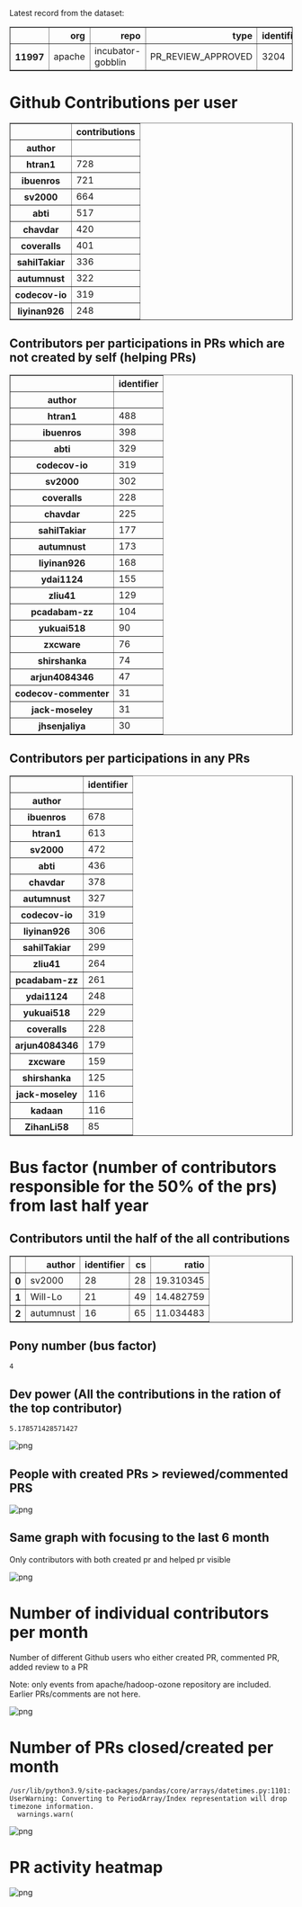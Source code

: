 Latest record from the dataset:




<div>
<table border="1" class="dataframe">
  <thead>
    <tr style="text-align: right;">
      <th></th>
      <th>org</th>
      <th>repo</th>
      <th>type</th>
      <th>identifier</th>
      <th>subidentifier</th>
      <th>date</th>
      <th>author</th>
      <th>owner</th>
      <th>project</th>
    </tr>
  </thead>
  <tbody>
    <tr>
      <th>11997</th>
      <td>apache</td>
      <td>incubator-gobblin</td>
      <td>PR_REVIEW_APPROVED</td>
      <td>3204</td>
      <td>NaN</td>
      <td>2021-02-11 19:46:20+00:00</td>
      <td>aplex</td>
      <td>sekikn</td>
      <td>gobblin</td>
    </tr>
  </tbody>
</table>
</div>



# Github Contributions per user





<div>
<table border="1" class="dataframe">
  <thead>
    <tr style="text-align: right;">
      <th></th>
      <th>contributions</th>
    </tr>
    <tr>
      <th>author</th>
      <th></th>
    </tr>
  </thead>
  <tbody>
    <tr>
      <th>htran1</th>
      <td>728</td>
    </tr>
    <tr>
      <th>ibuenros</th>
      <td>721</td>
    </tr>
    <tr>
      <th>sv2000</th>
      <td>664</td>
    </tr>
    <tr>
      <th>abti</th>
      <td>517</td>
    </tr>
    <tr>
      <th>chavdar</th>
      <td>420</td>
    </tr>
    <tr>
      <th>coveralls</th>
      <td>401</td>
    </tr>
    <tr>
      <th>sahilTakiar</th>
      <td>336</td>
    </tr>
    <tr>
      <th>autumnust</th>
      <td>322</td>
    </tr>
    <tr>
      <th>codecov-io</th>
      <td>319</td>
    </tr>
    <tr>
      <th>liyinan926</th>
      <td>248</td>
    </tr>
  </tbody>
</table>
</div>



## Contributors per participations in PRs which are not created by self (helping PRs)




<div>
<table border="1" class="dataframe">
  <thead>
    <tr style="text-align: right;">
      <th></th>
      <th>identifier</th>
    </tr>
    <tr>
      <th>author</th>
      <th></th>
    </tr>
  </thead>
  <tbody>
    <tr>
      <th>htran1</th>
      <td>488</td>
    </tr>
    <tr>
      <th>ibuenros</th>
      <td>398</td>
    </tr>
    <tr>
      <th>abti</th>
      <td>329</td>
    </tr>
    <tr>
      <th>codecov-io</th>
      <td>319</td>
    </tr>
    <tr>
      <th>sv2000</th>
      <td>302</td>
    </tr>
    <tr>
      <th>coveralls</th>
      <td>228</td>
    </tr>
    <tr>
      <th>chavdar</th>
      <td>225</td>
    </tr>
    <tr>
      <th>sahilTakiar</th>
      <td>177</td>
    </tr>
    <tr>
      <th>autumnust</th>
      <td>173</td>
    </tr>
    <tr>
      <th>liyinan926</th>
      <td>168</td>
    </tr>
    <tr>
      <th>ydai1124</th>
      <td>155</td>
    </tr>
    <tr>
      <th>zliu41</th>
      <td>129</td>
    </tr>
    <tr>
      <th>pcadabam-zz</th>
      <td>104</td>
    </tr>
    <tr>
      <th>yukuai518</th>
      <td>90</td>
    </tr>
    <tr>
      <th>zxcware</th>
      <td>76</td>
    </tr>
    <tr>
      <th>shirshanka</th>
      <td>74</td>
    </tr>
    <tr>
      <th>arjun4084346</th>
      <td>47</td>
    </tr>
    <tr>
      <th>codecov-commenter</th>
      <td>31</td>
    </tr>
    <tr>
      <th>jack-moseley</th>
      <td>31</td>
    </tr>
    <tr>
      <th>jhsenjaliya</th>
      <td>30</td>
    </tr>
  </tbody>
</table>
</div>



## Contributors per participations in any PRs




<div>
<table border="1" class="dataframe">
  <thead>
    <tr style="text-align: right;">
      <th></th>
      <th>identifier</th>
    </tr>
    <tr>
      <th>author</th>
      <th></th>
    </tr>
  </thead>
  <tbody>
    <tr>
      <th>ibuenros</th>
      <td>678</td>
    </tr>
    <tr>
      <th>htran1</th>
      <td>613</td>
    </tr>
    <tr>
      <th>sv2000</th>
      <td>472</td>
    </tr>
    <tr>
      <th>abti</th>
      <td>436</td>
    </tr>
    <tr>
      <th>chavdar</th>
      <td>378</td>
    </tr>
    <tr>
      <th>autumnust</th>
      <td>327</td>
    </tr>
    <tr>
      <th>codecov-io</th>
      <td>319</td>
    </tr>
    <tr>
      <th>liyinan926</th>
      <td>306</td>
    </tr>
    <tr>
      <th>sahilTakiar</th>
      <td>299</td>
    </tr>
    <tr>
      <th>zliu41</th>
      <td>264</td>
    </tr>
    <tr>
      <th>pcadabam-zz</th>
      <td>261</td>
    </tr>
    <tr>
      <th>ydai1124</th>
      <td>248</td>
    </tr>
    <tr>
      <th>yukuai518</th>
      <td>229</td>
    </tr>
    <tr>
      <th>coveralls</th>
      <td>228</td>
    </tr>
    <tr>
      <th>arjun4084346</th>
      <td>179</td>
    </tr>
    <tr>
      <th>zxcware</th>
      <td>159</td>
    </tr>
    <tr>
      <th>shirshanka</th>
      <td>125</td>
    </tr>
    <tr>
      <th>jack-moseley</th>
      <td>116</td>
    </tr>
    <tr>
      <th>kadaan</th>
      <td>116</td>
    </tr>
    <tr>
      <th>ZihanLi58</th>
      <td>85</td>
    </tr>
  </tbody>
</table>
</div>



# Bus factor (number of contributors responsible for the 50% of the prs) from last half year

## Contributors until the half of the all contributions




<div>
<table border="1" class="dataframe">
  <thead>
    <tr style="text-align: right;">
      <th></th>
      <th>author</th>
      <th>identifier</th>
      <th>cs</th>
      <th>ratio</th>
    </tr>
  </thead>
  <tbody>
    <tr>
      <th>0</th>
      <td>sv2000</td>
      <td>28</td>
      <td>28</td>
      <td>19.310345</td>
    </tr>
    <tr>
      <th>1</th>
      <td>Will-Lo</td>
      <td>21</td>
      <td>49</td>
      <td>14.482759</td>
    </tr>
    <tr>
      <th>2</th>
      <td>autumnust</td>
      <td>16</td>
      <td>65</td>
      <td>11.034483</td>
    </tr>
  </tbody>
</table>
</div>



## Pony number (bus factor)




    4



## Dev power (All the contributions in the ration of the top contributor)




    5.178571428571427




    
![png](github-contributions_files/github-contributions_18_0.png)
    


## People with created PRs > reviewed/commented PRS


    
![png](github-contributions_files/github-contributions_21_0.png)
    


## Same graph with focusing to the last 6 month

Only contributors with both created pr and helped pr visible


    
![png](github-contributions_files/github-contributions_25_0.png)
    


# Number of individual contributors per month

Number of different Github users who either created PR, commented PR, added review to a PR

Note: only events from apache/hadoop-ozone repository are included. Earlier PRs/comments are not here.


    
![png](github-contributions_files/github-contributions_28_0.png)
    


# Number of PRs closed/created per month

    /usr/lib/python3.9/site-packages/pandas/core/arrays/datetimes.py:1101: UserWarning: Converting to PeriodArray/Index representation will drop timezone information.
      warnings.warn(



    
![png](github-contributions_files/github-contributions_31_0.png)
    


# PR activity heatmap


    
![png](github-contributions_files/github-contributions_34_0.png)
    

